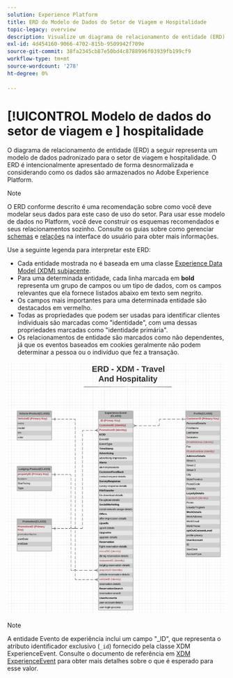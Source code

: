 ```yaml
---
solution: Experience Platform
title: ERD do Modelo de Dados do Setor de Viagem e Hospitalidade
topic-legacy: overview
description: Visualize um diagrama de relacionamento de entidade (ERD) que descreve um modelo de dados padronizado para o setor de viagem e hospitalidade, compatível com o Experience Data Model (XDM) para uso no Adobe Experience Platform.
exl-id: 4d454160-9066-4702-815b-9509942f709e
source-git-commit: 38fa2345cb87e50bd4c8788996f03939fb199cf9
workflow-type: tm+mt
source-wordcount: '278'
ht-degree: 0%

---
```


# [!UICONTROL Modelo de dados do setor de viagem e ] hospitalidade

O diagrama de relacionamento de entidade (ERD) a seguir representa um modelo de dados padronizado para o setor de viagem e hospitalidade. O ERD é intencionalmente apresentado de forma desnormalizada e considerando como os dados são armazenados no Adobe Experience Platform.

>[!NOTE]
>
>O ERD conforme descrito é uma recomendação sobre como você deve modelar seus dados para este caso de uso do setor. Para usar esse modelo de dados no Platform, você deve construir os esquemas recomendados e seus relacionamentos sozinho. Consulte os guias sobre como gerenciar [schemas](../../ui/resources/schemas.md) e [relações](../../tutorials/relationship-ui.md) na interface do usuário para obter mais informações.

Use a seguinte legenda para interpretar este ERD:

* Cada entidade mostrada no é baseada em uma classe [Experience Data Model (XDM) subjacente](../composition.md#class).
* Para uma determinada entidade, cada linha marcada em **bold** representa um grupo de campos ou um tipo de dados, com os campos relevantes que ela fornece listados abaixo em texto sem negrito.
* Os campos mais importantes para uma determinada entidade são destacados em vermelho.
* Todas as propriedades que podem ser usadas para identificar clientes individuais são marcadas como &quot;identidade&quot;, com uma dessas propriedades marcadas como &quot;identidade primária&quot;.
* Os relacionamentos de entidade são marcados como não dependentes, já que os eventos baseados em cookies geralmente não podem determinar a pessoa ou o indivíduo que fez a transação.

![](../../images/industries/travel-hospitality.png)

>[!NOTE]
>
>A entidade Evento de experiência inclui um campo &quot;_ID&quot;, que representa o atributo identificador exclusivo (`_id`) fornecido pela classe XDM ExperienceEvent. Consulte o documento de referência em [XDM ExperienceEvent](../../classes/experienceevent.md) para obter mais detalhes sobre o que é esperado para esse valor.